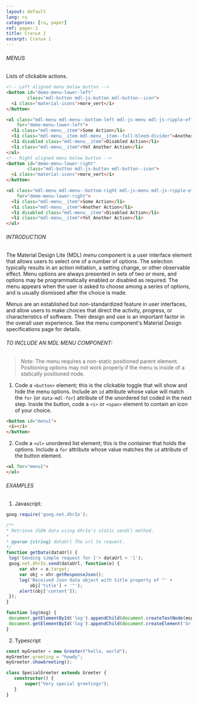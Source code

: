 ```yaml
---
layout: default
lang: ru
categories: [ru, paper]
ref: paper-1
title: Статья 1
excerpt: Статья 1
---
```


###### MENUS

Lists of clickable actions.

```html
<!-- Left aligned menu below button -->
<button id="demo-menu-lower-left"
        class="mdl-button mdl-js-button mdl-button--icon">
  <i class="material-icons">more_vert</i>
</button>

<ul class="mdl-menu mdl-menu--bottom-left mdl-js-menu mdl-js-ripple-effect"
    for="demo-menu-lower-left">
  <li class="mdl-menu__item">Some Action</li>
  <li class="mdl-menu__item mdl-menu__item--full-bleed-divider">Another Action</li>
  <li disabled class="mdl-menu__item">Disabled Action</li>
  <li class="mdl-menu__item">Yet Another Action</li>
</ul>
<!-- Right aligned menu below button -->
<button id="demo-menu-lower-right"
        class="mdl-button mdl-js-button mdl-button--icon">
  <i class="material-icons">more_vert</i>
</button>

<ul class="mdl-menu mdl-menu--bottom-right mdl-js-menu mdl-js-ripple-effect"
    for="demo-menu-lower-right">
  <li class="mdl-menu__item">Some Action</li>
  <li class="mdl-menu__item">Another Action</li>
  <li disabled class="mdl-menu__item">Disabled Action</li>
  <li class="mdl-menu__item">Yet Another Action</li>
</ul>
```

###### INTRODUCTION

The Material Design Lite (MDL) *menu* component is a user interface element that allows users to select one of a number of options. The selection typically results in an action initiation, a setting change, or other observable effect. Menu options are always presented in sets of two or more, and options may be programmatically enabled or disabled as required. The menu appears when the user is asked to choose among a series of options, and is usually dismissed after the choice is made.

Menus are an established but non-standardized feature in user interfaces, and allow users to make choices that direct the activity, progress, or characteristics of software. Their design and use is an important factor in the overall user experience. See the menu component's Material Design specifications page for details.

###### TO INCLUDE AN MDL MENU COMPONENT:

> *Note:* The menu requires a non-static positioned parent element. Positioning options may not work properly if the menu is inside of a statically positioned node.

 1. Code a `<button>` element; this is the clickable toggle that will show and hide the menu options. Include an `id` attribute whose value will match the `for` (or `data-mdl-for`) attribute of the unordered list coded in the next step. Inside the button, code a `<i>` or `<span>` element to contain an icon of your choice.

 ```html
<button id="menu1">
  <i></i>
</button>
 ```

 2. Code a `<ul>` unordered list element; this is the container that holds the options. Include a `for` attribute whose value matches the `id` attribute of the button element.

 ```html
<ul for="menu1">
</ul>
 ```

 ###### EXAMPLES

1. Javascript:

 ```javascript
goog.require('goog.net.XhrIo');

/**
 * Retrieve JSON data using XhrIo's static send() method.
 *
 * @param {string} dataUrl The url to request.
 */
function getData(dataUrl) {
  log('Sending simple request for ['+ dataUrl + ']');
  goog.net.XhrIo.send(dataUrl, function(e) {
      var xhr = e.target;
      var obj = xhr.getResponseJson();
      log('Received Json data object with title property of "' +  
          obj['title'] + '"'); 
      alert(obj['content']);
  });
}

function log(msg) {
  document.getElementById('log').appendChild(document.createTextNode(msg));
  document.getElementById('log').appendChild(document.createElement('br'));
}
 ```

 2. Typescript

 ```typescript
const myGreeter = new Greeter("hello, world");
myGreeter.greeting = "howdy";
myGreeter.showGreeting();

class SpecialGreeter extends Greeter {
    constructor() {
        super("Very special greetings");
    }
}
 ```
